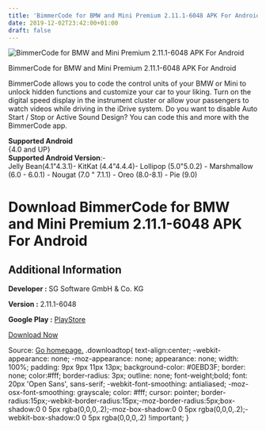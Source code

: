 ```yaml
---
title: 'BimmerCode for BMW and Mini Premium 2.11.1-6048 APK For Android'
date: 2019-12-02T23:42:00+01:00
draft: false
---
```


![BimmerCode for BMW and Mini Premium 2.11.1-6048 APK For Android](https://i2.wp.com/apkhome.net/wp-content/uploads/2019/12/BimmerCode-for-BMW-and-Mini-Premium-2.11.1-6048.png "BimmerCode for BMW and Mini Premium 2.11.1-6048 APK For Android")

  

BimmerCode for BMW and Mini Premium 2.11.1-6048 APK For Android

BimmerCode allows you to code the control units of your BMW or Mini to unlock hidden functions and customize your car to your liking. Turn on the digital speed display in the instrument cluster or allow your passengers to watch videos while driving in the iDrive system. Do you want to disable Auto Start / Stop or Active Sound Design? You can code this and more with the BimmerCode app.

**Supported Android**  
{4.0 and UP}  
**Supported Android Version**:-  
Jelly Bean(4.1"4.3.1)- KitKat (4.4"4.4.4)- Lollipop (5.0"5.0.2) - Marshmallow (6.0 - 6.0.1) - Nougat (7.0 " 7.1.1) - Oreo (8.0-8.1) - Pie (9.0)

Download BimmerCode for BMW and Mini Premium 2.11.1-6048 APK For Android
========================================================================

Additional Information
----------------------

**Developer :** SG Software GmbH & Co. KG

**Version :** 2.11.1-6048

**Google Play :** [PlayStore](https://play.google.com/store/apps/details?id=de.appomotive.bimmercode&hl=en)

  

[Download Now](https://store4app.co/post/bimmercode-for-bmw-and-mini-premium-2-11-1-6048-apk-for-android_1575321559)

  
Source: [Go homepage.](https://store4app.co/post/bimmercode-for-bmw-and-mini-premium-2-11-1-6048-apk-for-android_1575321559) .downloadtop{ text-align:center; -webkit-appearance: none; -moz-appearance: none; appearance: none; width: 100%; padding: 9px 9px 11px 13px; background-color: #0EBD3F; border: none; color:#fff; border-radius: 3px; outline: none; font-weight;bold; font: 20px 'Open Sans', sans-serif; -webkit-font-smoothing: antialiased; -moz-osx-font-smoothing: grayscale; color: #fff; cursor: pointer; border-radius:15px;-webkit-border-radius:15px;-moz-border-radius:5px;box-shadow:0 0 5px rgba(0,0,0,.2);-moz-box-shadow:0 0 5px rgba(0,0,0,.2);-webkit-box-shadow:0 0 5px rgba(0,0,0,.2) !important; }